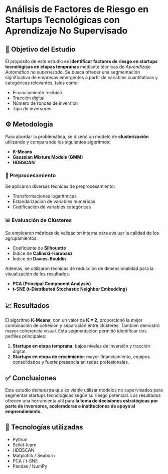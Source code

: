 # Análisis de Factores de Riesgo en Startups Tecnológicas con Aprendizaje No Supervisado

## 📌 Objetivo del Estudio

El propósito de este estudio es **identificar factores de riesgo en startups tecnológicas en etapas tempranas** mediante técnicas de *Aprendizaje Automático no supervisado*. Se busca ofrecer una segmentación significativa de empresas emergentes a partir de variables cuantitativas y categóricas relevantes, tales como:

- Financiamiento recibido  
- Tracción digital  
- Número de rondas de inversión  
- Tipo de inversores

## ⚙️ Metodología

Para abordar la problemática, se diseñó un modelo de **clusterización** utilizando y comparando los siguientes algoritmos:

- **K-Means**  
- **Gaussian Mixture Models (GMM)**  
- **HDBSCAN**

### 🔧 Preprocesamiento

Se aplicaron diversas técnicas de preprocesamiento:

- Transformaciones logarítmicas  
- Estandarización de variables numéricas  
- Codificación de variables categóricas

### 📊 Evaluación de Clústeres

Se emplearon métricas de validación interna para evaluar la calidad de los agrupamientos:

- Coeficiente de **Silhouette**  
- Índice de **Calinski-Harabasz**  
- Índice de **Davies-Bouldin**

Además, se utilizaron técnicas de reducción de dimensionalidad para la visualización de los resultados:

- **PCA (Principal Component Analysis)**  
- **t-SNE (t-Distributed Stochastic Neighbor Embedding)**

## 📈 Resultados

El algoritmo **K-Means**, con un valor de **K = 2**, proporcionó la mejor combinación de cohesión y separación entre clústeres. También demostró mayor coherencia visual. Esta segmentación permitió identificar dos perfiles principales:

1. **Startups en etapa temprana**: bajos niveles de inversión y tracción digital.  
2. **Startups en etapa de crecimiento**: mayor financiamiento, equipos consolidados y fuerte presencia en redes profesionales.

## ✅ Conclusiones

Este estudio demuestra que es viable utilizar modelos no supervisados para segmentar startups tecnológicas según su riesgo potencial. Los resultados ofrecen una herramienta útil para **la toma de decisiones estratégicas por parte de inversores, aceleradoras e instituciones de apoyo al emprendimiento**.

## 🧠 Tecnologías utilizadas

- Python  
- Scikit-learn  
- HDBSCAN  
- Matplotlib / Seaborn  
- PCA / t-SNE  
- Pandas / NumPy



